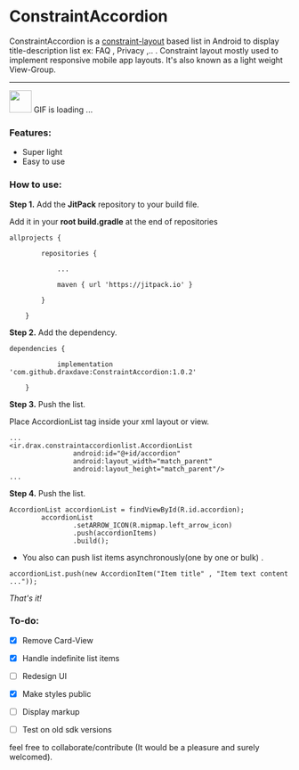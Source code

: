 # ConstraintAccordion 

ConstraintAccordion is a [constraint-layout](https://developer.android.com/training/constraint-layout/) based list in Android to display title-description list ex: FAQ , Privacy ,..  . Constraint layout mostly used to implement responsive mobile app layouts. It's also known as a light weight View-Group. 

***

<img src="" width="40" height="40" />
GIF is loading ...


### Features:
* Super light
* Easy to use



### How to use:

 **Step 1.** Add the **JitPack** repository to your build file.

Add it in your **root build.gradle** at the end of repositories

```
allprojects {

		repositories {

			...

			maven { url 'https://jitpack.io' }

		}

	}
```




**Step 2.** Add the dependency.

```
dependencies {

	        implementation 'com.github.draxdave:ConstraintAccordion:1.0.2'

	}
```




**Step 3.** Push the list.

Place AccordionList tag inside your xml layout or view.
```
...
<ir.drax.constraintaccordionlist.AccordionList
                android:id="@+id/accordion"
                android:layout_width="match_parent"
                android:layout_height="match_parent"/>
...
```



**Step 4.** Push the list.

```
AccordionList accordionList = findViewById(R.id.accordion);
        accordionList
                .setARROW_ICON(R.mipmap.left_arrow_icon)
                .push(accordionItems)
                .build();
```



* You also can push list items asynchronously(one by one or bulk) .

```
accordionList.push(new AccordionItem("Item title" , "Item text content ..."));
```

_That's it!_






### To-do:
* [x] Remove Card-View
* [x] Handle indefinite list items
* [ ] Redesign UI
* [x] Make styles public
* [ ] Display markup
* [ ] Test on old sdk versions





feel free to collaborate/contribute (It would be a pleasure and surely welcomed).




